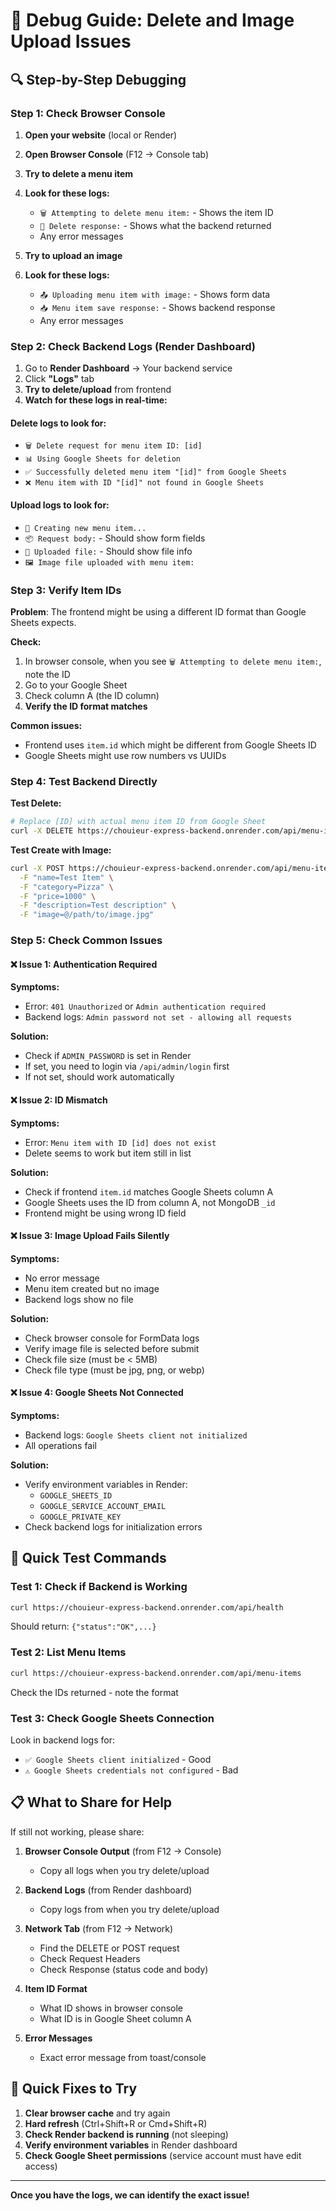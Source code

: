 # 🐛 Debug Guide: Delete and Image Upload Issues

## 🔍 Step-by-Step Debugging

### **Step 1: Check Browser Console**

1. **Open your website** (local or Render)
2. **Open Browser Console** (F12 → Console tab)
3. **Try to delete a menu item**
4. **Look for these logs:**
   - `🗑️ Attempting to delete menu item:` - Shows the item ID
   - `📡 Delete response:` - Shows what the backend returned
   - Any error messages

5. **Try to upload an image**
6. **Look for these logs:**
   - `📤 Uploading menu item with image:` - Shows form data
   - `📥 Menu item save response:` - Shows backend response
   - Any error messages

### **Step 2: Check Backend Logs (Render Dashboard)**

1. Go to **Render Dashboard** → Your backend service
2. Click **"Logs"** tab
3. **Try to delete/upload** from frontend
4. **Watch for these logs in real-time:**

#### Delete logs to look for:
- `🗑️ Delete request for menu item ID: [id]`
- `📊 Using Google Sheets for deletion`
- `✅ Successfully deleted menu item "[id]" from Google Sheets`
- `❌ Menu item with ID "[id]" not found in Google Sheets`

#### Upload logs to look for:
- `📝 Creating new menu item...`
- `📦 Request body:` - Should show form fields
- `📁 Uploaded file:` - Should show file info
- `🖼️ Image file uploaded with menu item:`

### **Step 3: Verify Item IDs**

**Problem**: The frontend might be using a different ID format than Google Sheets expects.

**Check:**
1. In browser console, when you see `🗑️ Attempting to delete menu item:`, note the ID
2. Go to your Google Sheet
3. Check column A (the ID column)
4. **Verify the ID format matches**

**Common issues:**
- Frontend uses `item.id` which might be different from Google Sheets ID
- Google Sheets might use row numbers vs UUIDs

### **Step 4: Test Backend Directly**

**Test Delete:**
```bash
# Replace [ID] with actual menu item ID from Google Sheet
curl -X DELETE https://chouieur-express-backend.onrender.com/api/menu-items/[ID]
```

**Test Create with Image:**
```bash
curl -X POST https://chouieur-express-backend.onrender.com/api/menu-items \
  -F "name=Test Item" \
  -F "category=Pizza" \
  -F "price=1000" \
  -F "description=Test description" \
  -F "image=@/path/to/image.jpg"
```

### **Step 5: Check Common Issues**

#### ❌ **Issue 1: Authentication Required**
**Symptoms:**
- Error: `401 Unauthorized` or `Admin authentication required`
- Backend logs: `Admin password not set - allowing all requests`

**Solution:**
- Check if `ADMIN_PASSWORD` is set in Render
- If set, you need to login via `/api/admin/login` first
- If not set, should work automatically

#### ❌ **Issue 2: ID Mismatch**
**Symptoms:**
- Error: `Menu item with ID [id] does not exist`
- Delete seems to work but item still in list

**Solution:**
- Check if frontend `item.id` matches Google Sheets column A
- Google Sheets uses the ID from column A, not MongoDB `_id`
- Frontend might be using wrong ID field

#### ❌ **Issue 3: Image Upload Fails Silently**
**Symptoms:**
- No error message
- Menu item created but no image
- Backend logs show no file

**Solution:**
- Check browser console for FormData logs
- Verify image file is selected before submit
- Check file size (must be < 5MB)
- Check file type (must be jpg, png, or webp)

#### ❌ **Issue 4: Google Sheets Not Connected**
**Symptoms:**
- Backend logs: `Google Sheets client not initialized`
- All operations fail

**Solution:**
- Verify environment variables in Render:
  - `GOOGLE_SHEETS_ID`
  - `GOOGLE_SERVICE_ACCOUNT_EMAIL`
  - `GOOGLE_PRIVATE_KEY`
- Check backend logs for initialization errors

## 🧪 Quick Test Commands

### **Test 1: Check if Backend is Working**
```bash
curl https://chouieur-express-backend.onrender.com/api/health
```

Should return: `{"status":"OK",...}`

### **Test 2: List Menu Items**
```bash
curl https://chouieur-express-backend.onrender.com/api/menu-items
```

Check the IDs returned - note the format

### **Test 3: Check Google Sheets Connection**
Look in backend logs for:
- `✅ Google Sheets client initialized` - Good
- `⚠️ Google Sheets credentials not configured` - Bad

## 📋 What to Share for Help

If still not working, please share:

1. **Browser Console Output** (from F12 → Console)
   - Copy all logs when you try delete/upload

2. **Backend Logs** (from Render dashboard)
   - Copy logs from when you try delete/upload

3. **Network Tab** (from F12 → Network)
   - Find the DELETE or POST request
   - Check Request Headers
   - Check Response (status code and body)

4. **Item ID Format**
   - What ID shows in browser console
   - What ID is in Google Sheet column A

5. **Error Messages**
   - Exact error message from toast/console

## 🔧 Quick Fixes to Try

1. **Clear browser cache** and try again
2. **Hard refresh** (Ctrl+Shift+R or Cmd+Shift+R)
3. **Check Render backend is running** (not sleeping)
4. **Verify environment variables** in Render dashboard
5. **Check Google Sheet permissions** (service account must have edit access)

---

**Once you have the logs, we can identify the exact issue!**

